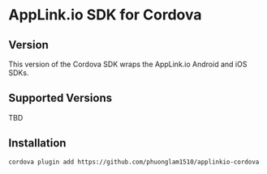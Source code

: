 AppLink.io SDK for Cordova
========

## Version

This version of the Cordova SDK wraps the AppLink.io Android and iOS SDKs.

## Supported Versions

TBD

## Installation

```
cordova plugin add https://github.com/phuonglam1510/applinkio-cordova
```
